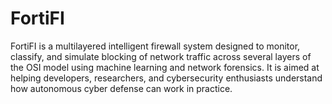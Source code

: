 # FortiFI
FortiFI is a multilayered intelligent firewall system designed to monitor, classify, and simulate blocking of network traffic across several layers of the OSI model using machine learning and network forensics. It is aimed at helping developers, researchers, and cybersecurity enthusiasts understand how autonomous cyber defense can work in practice.
